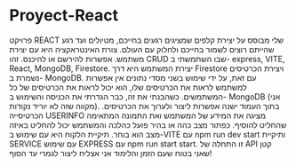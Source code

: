 # Proyect-React
פרויקט REACT שלי מבוסס על יצירת קלפים שמציגים רגעים בחייכם, מטיולים ועד רגע שהייתם רוצים לשמור בחייכם ולחלוק עם העולם. צורת האינטראקציה היא עם יצירת משתמש. אפשרות להירשם או להיכנס. זהו CRUD שבו השתמשתי ב- express, VITE, React, MongoDB, Firestore. יצירת המשתמש היא דרך Firestore ויצירת הכרטיסים נשמרת ב- MongoDB. עם זאת, על ידי שימוש בשני מסדי נתונים אין אפשרות למשתמש לראות את הכרטיסים שלו, הוא יכול לראות את הכרטיסים של כל המשתמשים. כשהבנתי את זה, כבר הגדרתי את הכניסה והשימוש ב- MongoDB (אני מקווה שזה לא יוריד נקודות). בתוך העמוד ישנה אפשרות ליצור ולערוך את הכרטיסים. הכרטיסייה USERINFO מציגה את המידע של המשתמש ואת התמונה המתאימה שהחליט להוסיף. כפתור מצב כהה או בהיר פועל כהלכה והמשתמש יכול להחליט באיזה מצב הוא בוחר. תיקיית הלקוח היא עם שימוש ב-VITE עם npm run dev start ותיקיית SERVICE עם שימוש EXPRESS עם npm run start start. זו התחלה של API קטן שאני בטוח שעם הזמן והלימוד אני אצליח ליצור לגמרי עד הסוף!
